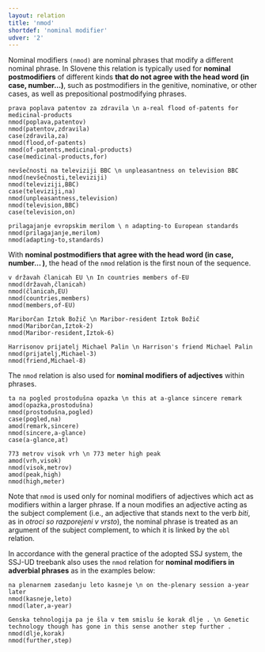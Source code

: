```yaml
---
layout: relation
title: 'nmod'
shortdef: 'nominal modifier'
udver: '2'
---
```


Nominal modifiers `(nmod)` are nominal phrases that modify a different nominal phrase. 
In Slovene this relation is typically used for **nominal postmodifiers** of different kinds **that do not agree with the head word (in case, number…)**, such as postmodifiers in the genitive, nominative, or other cases, as well as prepositional postmodifying phrases. 

~~~ sdparse
prava poplava patentov za zdravila \n a-real flood of-patents for medicinal-products
nmod(poplava,patentov)
nmod(patentov,zdravila)
case(zdravila,za)
nmod(flood,of-patents)
nmod(of-patents,medicinal-products)
case(medicinal-products,for)
~~~
~~~ sdparse
nevšečnosti na televiziji BBC \n unpleasantness on television BBC
nmod(nevšečnosti,televiziji)
nmod(televiziji,BBC)
case(televiziji,na)
nmod(unpleasantness,television)
nmod(television,BBC)
case(television,on)
~~~
~~~ sdparse
prilagajanje evropskim merilom \ n adapting-to European standards
nmod(prilagajanje,merilom)
nmod(adapting-to,standards)
~~~

With **nominal postmodifiers that agree with the head word (in case, number… )**, the head of the `nmod` relation is the first noun of the sequence.
~~~ sdparse
v državah članicah EU \n In countries members of-EU
nmod(državah,članicah)
nmod(članicah,EU)
nmod(countries,members)
nmod(members,of-EU)
~~~
~~~ sdparse
Mariborčan Iztok Božič \n Maribor-resident Iztok Božič
nmod(Mariborčan,Iztok-2)
nmod(Maribor-resident,Iztok-6)
~~~
~~~ sdparse
Harrisonov prijatelj Michael Palin \n Harrison's friend Michael Palin
nmod(prijatelj,Michael-3)
nmod(friend,Michael-8)
~~~

The `nmod` relation is also used for **nominal modifiers of adjectives** within phrases.
~~~ sdparse
ta na pogled prostodušna opazka \n this at a-glance sincere remark
amod(opazka,prostodušna)
nmod(prostodušna,pogled)
case(pogled,na)
amod(remark,sincere)
nmod(sincere,a-glance)
case(a-glance,at)
~~~
~~~ sdparse
773 metrov visok vrh \n 773 meter high peak
amod(vrh,visok)
nmod(visok,metrov)
amod(peak,high)
nmod(high,meter)
~~~

Note that `nmod` is used only for nominal modifiers of adjectives which act as modifiers within a larger phrase. If a noun modifies an adjective acting as the subject complement (i.e., an adjective that stands next to the verb *biti*, as in *otroci so razporejeni v vrsto*), the nominal phrase is treated as an argument of the subject complement, to which it is linked by the `obl` relation. 

In accordance with the general practice of the adopted SSJ system, the SSJ-UD treebank also uses the `nmod` relation for **nominal modifiers in adverbial phrases** as in the examples below: 
~~~ sdparse
na plenarnem zasedanju leto kasneje \n on the-plenary session a-year later
nmod(kasneje,leto)
nmod(later,a-year)
~~~
~~~ sdparse
Genska tehnologija pa je šla v tem smislu še korak dlje . \n Genetic technology though has gone in this sense another step further .
nmod(dlje,korak)
nmod(further,step)
~~~
